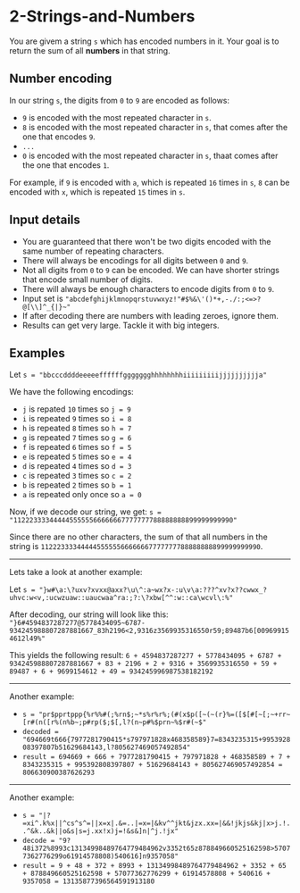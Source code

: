 # 2-Strings-and-Numbers

You are givem a string `s` which has encoded numbers in it. Your goal is to return the sum of all **numbers** in that string.

## Number encoding

In our string `s`, the digits from `0` to `9` are encoded as follows:

* `9` is encoded with the most repeated character in `s`.
* `8` is encoded with the most repeated character in `s`, that comes after the one that encodes `9`.
* `...`
* `0` is encoded with the most repeated character in `s`, thaat comes after the one that encodes `1`.

For example, if `9` is encoded with `a`, which is repeated `16` times in `s`, `8` can be encoded with `x`, which is repeated `15` times in `s`.

## Input details

* You are guaranteed that there won't be two digits encoded with the same number of repeating characters.
* There will always be encodings for all digits between `0` and `9`.
* Not all digits from `0` to `9` can be encoded. We can have shorter strings that encode small number of digits.
* There will always be enough characters to encode digits from `0` to `9`.
* Input set is `"abcdefghijklmnopqrstuvwxyz!"#$%&\'()*+,-./:;<=>?@[\\]^_{|}~"`
* If after decoding there are numbers with leading zeroes, ignore them.
* Results can get very large. Tackle it with big integers.

## Examples

Let `s = "bbcccddddeeeeeffffffggggggghhhhhhhhiiiiiiiiijjjjjjjjjja"`

We have the following encodings:

* `j` is repated `10` times so `j = 9`
* `i` is repeated `9` times so `i = 8`
* `h` is repeated `8` times so `h = 7` 
* `g` is repeated `7` times so `g = 6` 
* `f` is repeated `6` times so `f = 5`
* `e` is repeated `5` times so `e = 4`
* `d` is repeated `4` times so `d = 3`
* `c` is repeated `3` times so `c = 2`
* `b` is repeated `2` times so `b = 1`
* `a` is repeated only once so `a = 0`

Now, if we decode our string, we get: `s = "1122233334444455555566666667777777788888888899999999990"`

Since there are no other characters, the sum of that all numbers in the string is `1122233334444455555566666667777777788888888899999999990`.

----

Lets take a look at another example:

Let `s = "}w#\a:\?uxv?xvxx@axx?\u\^:a~wx?x-:u\v\a:???^xv?x??cwwx_?uhvc:w<v,:ucwzuaw::uaucwaa^ra:;?:\?xbw[^^:w::ca\wcvl\:%"`

After decoding, our string will look like this: `"}6#4594837287277@5778434095~6787-934245988807287881667_83h2196<2,9316z3569935316550r59;89487b6[009699154612l49%"`

This yields the following result: `6 + 4594837287277 + 5778434095 + 6787 + 934245988807287881667 + 83 + 2196 + 2 + 9316 + 3569935316550 + 59 + 89487 + 6 + 9699154612 + 49 = 934245996987538182192` 

----

Another example:

* `s = "pr$pprtppp{%r%%#(;%rn$;~*s%r%r%;(#(x$p([~(~(r}%=([$[#[~[;~+rr~[r#(n([r%(n%b~;p#rp($;$[,l?(n~p#%$prn~%$r#(~$"`
* `decoded = "694669t666{7977281790415*s797971828x468358589}7=8343235315+995392808397807b51629684143,l?805627469057492854"`
* `result = 694669 + 666 + 7977281790415 + 797971828 + 468358589 + 7 + 8343235315 + 995392808397807 + 51629684143 + 805627469057492854 = 806630900387626293`

----

Another example:

* `s = "|?=xi^.k%x||^cs^s^=||x=x|.&=..|=x=|&kv^^jkt&jzx.xx=|&&!jkjs&kj|x>j.!..^&k..&k||o&s|s=j.xx!x)j=!&s&]n|^j.!jx"`
* `decode = "9?48i372%8993c13134998489764779484962v3352t65z878849660525162598>57077362776299o61914578808)540616]n9357058"`
* `result = 9 + 48 + 372 + 8993 + 13134998489764779484962 + 3352 + 65 + 878849660525162598 + 57077362776299 + 61914578808 + 540616 + 9357058 = 13135877396564591913180`
